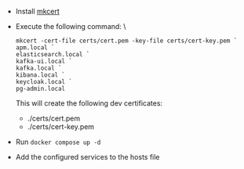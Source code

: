 - Install [mkcert](https://github.com/FiloSottile/mkcert)

- Execute the following command: \
  ```
  mkcert -cert-file certs/cert.pem -key-file certs/cert-key.pem `
  apm.local `
  elasticsearch.local `
  kafka-ui.local `
  kafka.local `
  kibana.local `
  keycloak.local `
  pg-admin.local
  ```

  This will create the following dev certificates:
  - ./certs/cert.pem
  - ./certs/cert-key.pem

- Run `docker compose up -d`

- Add the configured services to the hosts file